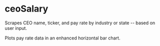 # ceoSalary
Scrapes CEO name, ticker, and pay rate by industry or state -- based on user input.

Plots pay rate data in an enhanced horizontal bar chart.
